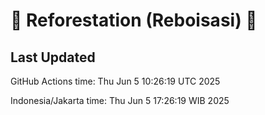 
# 🌳 Reforestation (Reboisasi) 🌲

## Last Updated

GitHub Actions time: Thu Jun  5 10:26:19 UTC 2025

Indonesia/Jakarta time: Thu Jun  5 17:26:19 WIB 2025
